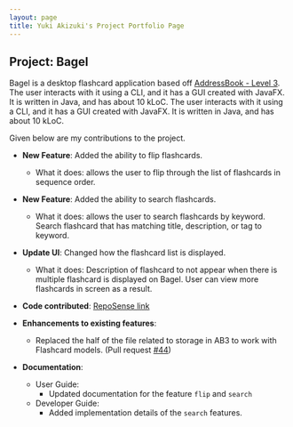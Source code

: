 ```yaml
---
layout: page
title: Yuki Akizuki's Project Portfolio Page
---
```


## Project: Bagel

Bagel is a desktop flashcard application based off [AddressBook - Level 3](https://se-education.org/addressbook-level3/). The user interacts with it using a CLI, and it has a GUI created with JavaFX. It is written in Java, and has about 10 kLoC.
The user interacts with it using a CLI, and it has a GUI created with JavaFX.
It is written in Java, and has about 10 kLoC.

Given below are my contributions to the project.

* **New Feature**: Added the ability to flip flashcards.
  * What it does: allows the user to flip through the list of flashcards in sequence order.

* **New Feature**: Added the ability to search flashcards.
  * What it does: allows the user to search flashcards by keyword. Search flashcard that has matching title, description, or tag to keyword.

* **Update UI**: Changed how the flashcard list is displayed.
  * What it does: Description of flashcard to not appear when there is multiple flashcard is displayed on Bagel. User can view more flashcards in screen as a result. 

* **Code contributed**: [RepoSense link](https://nus-cs2103-ay2021s1.github.io/tp-dashboard/#breakdown=true)

* **Enhancements to existing features**:
  * Replaced the half of the file related to storage in AB3 to work with Flashcard models. (Pull request [\#44]())

* **Documentation**:
  * User Guide:
    * Updated documentation for the feature `flip` and `search`
  * Developer Guide:
    * Added implementation details of the `search` features.
